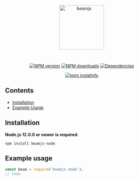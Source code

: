 <div align="center">
  <br />
  <p>
    <a href="https://beam.video"><img src="https://i.imgur.com/1JTPvM8.png" width="146" alt="beamjs" /></a>
  </p>
  <br />
  <p>
    <a href="https://www.npmjs.com/package/beamjs-node"><img src="https://img.shields.io/npm/v/beamjs-node.svg?maxAge=3600" alt="NPM version" /></a>
    <a href="https://www.npmjs.com/package/beamjs-node"><img src="https://img.shields.io/npm/dt/beamjs-node.svg?maxAge=3600" alt="NPM downloads" /></a>
    <a href="https://david-dm.org/beamvideo/beamjs"><img src="https://img.shields.io/david/beamvideo/beamjs.svg?maxAge=3600" alt="Dependencies" /></a>
  </p>
  <p>
    <a href="https://nodei.co/npm/beamjs-node/"><img src="https://nodei.co/npm/beamjs-node.png?downloads=true&stars=true" alt="npm installnfo" /></a>
  </p>
</div>

## Contents
- [Installation](#installation)
- [Example Usage](#example-usage)


## Installation

**Node.js 12.0.0 or newer is required.**  

``
npm install beamjs-node
``

## Example usage

```js
const beam = require('beamjs-node');
// todo
```

